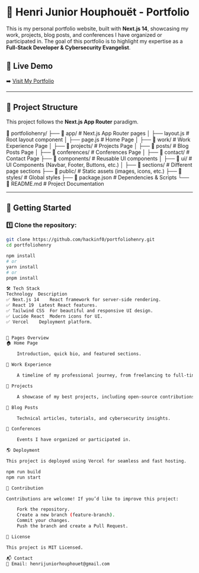 # 🚀 Henri Junior Houphouët - Portfolio  

This is my personal portfolio website, built with **Next.js 14**, showcasing my work, projects, blog posts, and conferences I have organized or participated in. The goal of this portfolio is to highlight my expertise as a **Full-Stack Developer & Cybersecurity Evangelist**.

## 📌 Live Demo  
➡️ [Visit My Portfolio](https://www.henrijunior.info/)

---

## 📂 Project Structure  

This project follows the **Next.js App Router** paradigm.

📂 portfoliohenry/ ├── 📁 app/ # Next.js App Router pages
│ ├── layout.js # Root layout component
│ ├── page.js # Home Page
│ ├── 📁 work/ # Work Experience Page
│ ├── 📁 projects/ # Projects Page
│ ├── 📁 posts/ # Blog Posts Page
│ ├── 📁 conferences/ # Conferences Page
│ ├── 📁 contact/ # Contact Page
├── 📁 components/ # Reusable UI components
│ ├── 📁 ui/ # UI Components (Navbar, Footer, Buttons, etc.)
│ ├── 📁 sections/ # Different page sections
├── 📁 public/ # Static assets (images, icons, etc.)
├── 📁 styles/ # Global styles
├── 📄 package.json # Dependencies & Scripts
└── 📄 README.md # Project Documentation


---

## 🚀 Getting Started  

### 1️⃣ Clone the repository:

```bash
git clone https://github.com/hackinf0/portfoliohenry.git
cd portfoliohenry

npm install
# or
yarn install
# or
pnpm install

🛠 Tech Stack
Technology	Description
✅ Next.js 14	React framework for server-side rendering.
✅ React 19	Latest React features.
✅ Tailwind CSS	For beautiful and responsive UI design.
✅ Lucide React	Modern icons for UI.
✅ Vercel	Deployment platform.


📄 Pages Overview
🏠 Home Page

    Introduction, quick bio, and featured sections.

💼 Work Experience

    A timeline of my professional journey, from freelancing to full-time roles.

📂 Projects

    A showcase of my best projects, including open-source contributions.

📝 Blog Posts

    Technical articles, tutorials, and cybersecurity insights.

🎤 Conferences

    Events I have organized or participated in.

🌎 Deployment

This project is deployed using Vercel for seamless and fast hosting.

npm run build
npm run start

🤝 Contribution

Contributions are welcome! If you’d like to improve this project:

    Fork the repository.
    Create a new branch (feature-branch).
    Commit your changes.
    Push the branch and create a Pull Request.

📜 License

This project is MIT Licensed.

📬 Contact
📧 Email: henrijuniorhouphouet@gmail.com